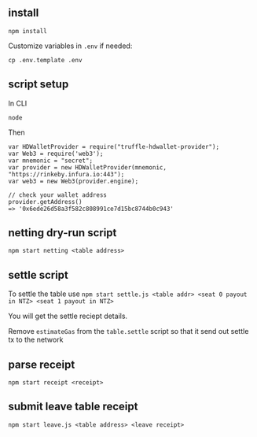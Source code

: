 
## install

```
npm install
```

Customize variables in `.env` if needed:

```
cp .env.template .env
```

## script setup

In CLI

```
node
```

Then

```
var HDWalletProvider = require("truffle-hdwallet-provider");
var Web3 = require('web3');
var mnemonic = "secret";
var provider = new HDWalletProvider(mnemonic, "https://rinkeby.infura.io:443");
var web3 = new Web3(provider.engine);

// check your wallet address
provider.getAddress()
=> '0x6ede26d58a3f582c808991ce7d15bc8744b0c943'
```


## netting dry-run script

`npm start netting <table address>`

## settle script

To settle the table use
`npm start settle.js <table addr> <seat 0 payout in NTZ> <seat 1 payout in NTZ>`

You will get the settle reciept details.

Remove `estimateGas` from the `table.settle` script so that it send out settle tx to the network

## parse receipt

`npm start receipt <receipt>`

## submit leave table receipt

`npm start leave.js <table address> <leave receipt>`
